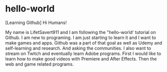 # hello-world
[Learning Github]
Hi Humans!

My name is LifetSavert911 and I am following the "hello-world' tutorial on Github. I am new to programing.
I am just starting to learn it and I want to make games and apps. Github was a part of that goal as well as Udemy and self-learning and research. And asking the communities. I also want to stream on Twitch and eventually learn Adobe programs. First I would like to learn how to make good videos with Premiere and After Effects. Then the web and game related programs.
